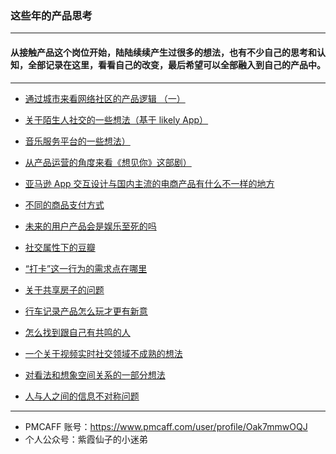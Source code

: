 ### 这些年的产品思考

---

#### 从接触产品这个岗位开始，陆陆续续产生过很多的想法，也有不少自己的思考和认知，全部记录在这里，看看自己的改变，最后希望可以全部融入到自己的产品中。

---

- [通过城市来看网络社区的产品逻辑 （一）](https://github.com/adai-gu/adai/issues/16)

- [关于陌生人社交的一些想法（基于 likely App）](https://github.com/adai-gu/adai/issues/14)
- [音乐服务平台的一些想法）](https://github.com/adai-gu/adai/issues/13)
- [从产品运营的角度来看《想见你》这部剧）](https://github.com/adai-gu/adai/issues/12)
- [亚马逊 App 交互设计与国内主流的电商产品有什么不一样的地方](https://github.com/adai-gu/adai/issues/11)
- [不同的商品支付方式](https://github.com/adai-gu/adai/issues/10)
- [未来的用户产品会是娱乐至死的吗](https://github.com/adai-gu/adai/issues/9)
- [社交属性下的豆瓣](https://github.com/adai-gu/adai/issues/8)
- [“打卡”这一行为的需求点在哪里](https://github.com/adai-gu/adai/issues/7)
- [关于共享房子的问题](https://github.com/adai-gu/adai/issues/6)
- [行车记录产品怎么玩才更有新意](https://github.com/adai-gu/adai/issues/5)
- [怎么找到跟自己有共鸣的人](https://github.com/adai-gu/adai/issues/4)
- [一个关于视频实时社交领域不成熟的想法](https://github.com/adai-gu/adai/issues/3)
- [对看法和想象空间关系的一部分想法](https://github.com/adai-gu/adai/issues/2)
- [人与人之间的信息不对称问题
](https://github.com/adai-gu/adai/issues/1)

---
- PMCAFF 账号：https://www.pmcaff.com/user/profile/Oak7mmwOQJ
- 个人公众号：紫霞仙子的小迷弟
